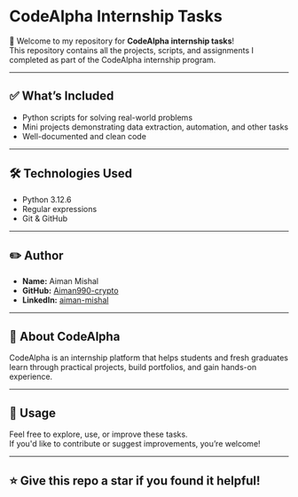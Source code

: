 # CodeAlpha Internship Tasks

👋 Welcome to my repository for **CodeAlpha internship tasks**!  
This repository contains all the projects, scripts, and assignments I completed as part of the CodeAlpha internship program.

---

## ✅ What’s Included

- Python scripts for solving real-world problems
- Mini projects demonstrating data extraction, automation, and other tasks
- Well-documented and clean code

---

## 🛠 Technologies Used

- Python 3.12.6
- Regular expressions
- Git & GitHub


---

## ✏️ Author

- **Name:** Aiman Mishal
- **GitHub:** [Aiman990-crypto](https://github.com/Aiman990-crypto)
- **LinkedIn:** [aiman-mishal](https://www.linkedin.com/in/aiman-mishal-294a0b370/)

---

## 🌱 About CodeAlpha

CodeAlpha is an internship platform that helps students and fresh graduates learn through practical projects, build portfolios, and gain hands-on experience.

---

## 📌 Usage

Feel free to explore, use, or improve these tasks.  
If you'd like to contribute or suggest improvements, you’re welcome!

---

## ⭐️ Give this repo a star if you found it helpful!
